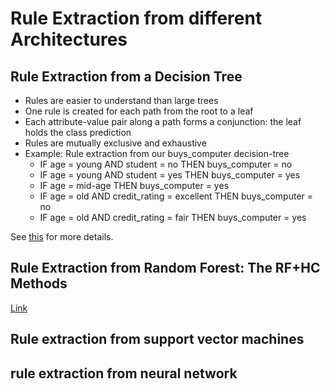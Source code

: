 # Rule Extraction from different Architectures

## Rule Extraction from a Decision Tree
- Rules are easier to understand than large trees
- One rule is created for each path from the root to a leaf
- Each attribute-value pair along a path forms a conjunction: the leaf holds the class prediction
- Rules are mutually exclusive and exhaustive
- Example: Rule extraction from our buys_computer decision-tree
  - IF age = young AND student = no THEN buys_computer = no
  - IF age = young AND student = yes THEN buys_computer = yes
  - IF age = mid-age THEN buys_computer = yes
  - IF age = old AND credit_rating = excellent THEN buys_computer = no
  - IF age = old AND credit_rating = fair THEN buys_computer = yes

See [this](http://slidewiki.org/slide/24191) for more details.

## Rule Extraction from Random Forest: The RF+HC Methods
[Link](https://www.researchgate.net/publication/272742180_Rule_Extraction_from_Random_Forest_the_RFHC_Methods)


## Rule extraction from support vector machines

## rule extraction from neural network
